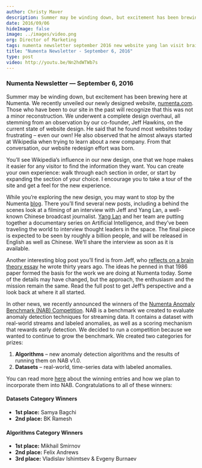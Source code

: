 ```yaml
---
author: Christy Maver
description: Summer may be winding down, but excitement has been brewing here at Numenta. We recently unveiled our newly designed website, numenta.com. Those who have been to our site in the past will recognize that this was not a minor
date: 2016/09/06
hideImage: false
image: ../images/video.png
org: Director of Marketing
tags: numenta newsletter september 2016 new website yang lan visit brain theory
title: "Numenta Newsletter - September 6, 2016"
type: post
video: http://youtu.be/Nn2hdWTWb7s
---
```


### Numenta Newsletter &mdash; September 6, 2016

Summer may be winding down, but excitement has been brewing here at Numenta. We
recently unveiled our newly designed website, [numenta.com](/). Those who have
been to our site in the past will recognize that this was not a minor
reconstruction. We underwent a complete design overhaul, all stemming from an
observation by our co-founder, Jeff Hawkins, on the current state of website
design. He said that he found most websites today frustrating – even our own! He
also observed that he almost always started at Wikipedia when trying to learn
about a new company. From that conversation, our website redesign effort was
born.

You’ll see Wikipedia’s influence in our new design, one that we hope makes it
easier for any visitor to find the information they want. You can create your
own experience: walk through each section in order, or start by expanding the
section of your choice. I encourage you to take a tour of the site and get a
feel for the new experience.  

While you’re exploring the new design, you may want to stop by the Numenta
[blog](/blog/). There you’ll find several new posts, including a behind the
scenes look at a filming of an interview with Jeff and Yang Lan, a well-known
Chinese broadcast journalist. [Yang Lan](https://en.wikipedia.org/wiki/Yang_Lan)
and her team are putting together a documentary series on Artificial
Intelligence, and they’ve been traveling the world to interview thought leaders
in the space. The final piece is expected to be seen by roughly a billion
people, and will be released in English as well as Chinese. We’ll share the
interview as soon as it is available.    

Another interesting blog post you’ll find is from Jeff, who
[reflects on a brain theory essay](/blog/2016/08/04/revisiting-a-1986-essay-on-brain-theory/)
he wrote thirty years ago. The ideas he penned in that 1986 paper formed the
basis for the work we are doing at Numenta today.  Some of the details may have
changed, but the approach, the enthusiasm and the mission remain the same. Read
the full post to get Jeff’s perspective and a look back at where it all started.    

In other news, we recently announced the winners of the
[Numenta Anomaly Benchmark (NAB) Competition](/blog/2016/08/10/numenta-anomaly-benchmark-nab-competition-2016-winners/).
NAB is a benchmark we created to evaluate anomaly detection techniques for
streaming data.  It contains a dataset with real-world streams and labeled
anomalies, as well as a scoring mechanism that rewards early detection.  We
decided to run a competition because we wanted to continue to grow the
benchmark.  We created two categories for prizes:

1. **Algorithms** – new anomaly detection algorithms and the results of running
    them on NAB v1.0.
1. **Datasets** – real-world, time-series data with labeled anomalies.

You can read more [here](/blog/2016/08/10/numenta-anomaly-benchmark-nab-competition-2016-winners/)
about the winning entries and how we plan to incorporate them into NAB.
Congratulations to all of these winners:   

#### Datasets Category Winners

* **1st place:** Samya Bagchi
* **2nd place:** BK Ramesh

#### Algorithms Category Winners

* **1st place:** Mikhail Smirnov
* **2nd place:** Felix Andrews
* **3rd place:** Vladislav Ishimtsev & Evgeny Burnaev
